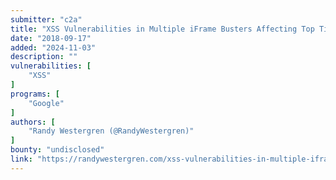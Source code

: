 ```yaml
---
submitter: "c2a"
title: "XSS Vulnerabilities in Multiple iFrame Busters Affecting Top Tier Sites"
date: "2018-09-17"
added: "2024-11-03"
description: ""
vulnerabilities: [
    "XSS"
]
programs: [
    "Google"
]
authors: [
    "Randy Westergren (@RandyWestergren)"
]
bounty: "undisclosed"
link: "https://randywestergren.com/xss-vulnerabilities-in-multiple-iframe-busters-affecting-top-tier-sites/"
---
```




